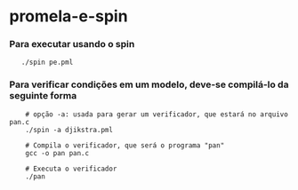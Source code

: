 # promela-e-spin

### Para executar usando o spin

```shell
   ./spin pe.pml
```

###  Para verificar condições em um modelo, deve-se compilá-lo da seguinte forma

```shell
    # opção -a: usada para gerar um verificador, que estará no arquivo pan.c
    ./spin -a djikstra.pml

    # Compila o verificador, que será o programa "pan"
    gcc -o pan pan.c

    # Executa o verificador
    ./pan
```
